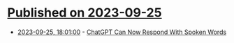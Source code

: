# [Published on 2023-09-25](index.md)

* [2023-09-25, 18:01:00](https://slashdot.org/story/23/09/25/1628226/chatgpt-can-now-respond-with-spoken-words?utm_source=rss1.0mainlinkanon&utm_medium=feed) - [ChatGPT Can Now Respond With Spoken Words](https://slashdot.org/story/23/09/25/1628226/chatgpt-can-now-respond-with-spoken-words?utm_source=rss1.0mainlinkanon&utm_medium=feed)
